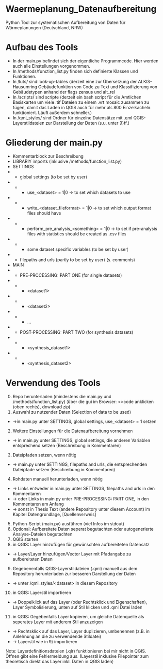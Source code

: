 # Waermeplanung_Datenaufbereitung
Python Tool zur systematischen Aufbereitung von Daten für Wärmeplanungen (Deutschland, NRW) 

# Aufbau des Tools
- In der main.py befindet sich der eigentliche Programmcode. Hier werden auch alle Einstellungen vorgenommen.
- In /methods/function_list.py finden sich definierte Klassen und Funktionen. 
- In /luts/ sind look-up-tables (derzeit eine zur Übersetzung der ALKIS-Hausumring Gebäudefunktion von Code zu Text und Klassifizierung von Gebäudetypen anhand der flags zensus und alt_rel
- In /scripts/ sind scripte (derzeit ein bash script für die Amtlichen Basiskarten um viele .tif Dateien zu einem .vrt mosaic zusammen zu fügen, damit das Laden in QGIS auch für mehr als 800 Einzelkacheln funktioniert. Läuft außerdem schneller.) 
- In /qml_styles/ sind Ordner für einzelne Datensätze mit .qml QGIS-Layerstildateien zur Darstellung der Daten (s.u. unter 9)ff.)

# Gliederung der main.py
- Kommentarblock zur Beschreibung
- LIBRARIY imports (inklusive /methods/function_list.py)
- SETTINGS
- - global settings (to be set by user)
- - - use_\<dataset\> = 1|0 -> to set which datasets to use
- - - write_\<dataset_fileformat\> = 1|0   -> to set which output format files should have
- - - perform_pre_analysis_\<something\> = 1|0  -> to set if pre-analysis files with statistics should be created as .csv files
- - - some dataset specific variables (to be set by user)
- - filepaths and urls (partly to be set by user) (s. comments)
- MAIN 
- - PRE-PROCESSING: PART ONE (for single datasets)
- - - \<dataset1\>
- - - \<dataset2\>
- - - ...
- - POST-PROCESSING: PART TWO (for synthesis datasets)
- - - \<synthesis_dataset1\>
- - - \<synthesis_dataset2\>
  
# Verwendung des Tools
0) Repo herunterladen (mindestens die main.py und /methods/function_list.py) (über die gui im Browser: \<\>code anklicken (oben rechts), download zip)
1) Auswahl zu nutzender Daten (Selection of data to be used)
- -\>in main.py unter SETTINGS, global settings, use_\<dataset\> = 1 setzen 
2) Weitere Einstellungen für die Datenaufbereitung vornehmen
- -\> in main.py unter SETTINGS, global settings, die anderen Variablen entsprechend setzen (Beschreibung in Kommentaren)
3) Dateipfaden setzen, wenn nötig
- -\> main.py unter SETTINGS, filepaths and urls, die entsprechenden Dateipfade setzen (Beschreibung in Kommentaren)
4) Rohdaten manuell herunterladen, wenn nötig
- -\> Links entweder in main.py unter SETTINGS, filepaths and urls in den Kommentaren
- -\> oder Links in main.py unter PRE-PROCESSING: PART ONE, <dataset> in den Kommentaren am Anfang
- -\> sonst in Thesis Text (andere Repository unter diesem Account) im Kapitel Datengrundlage, <dataset> [Quellenverweis]
5) Python-Script (main.py) ausführen (viel Infos im stdout)
6) Optional: Aufbereitete Daten seperat begutachten oder autogenerierte Analyse-Dateien begutachten
7) QGIS starten
8) in QGIS: Layer hinzufügen für gewünschten aufbereiteten Datensatz
- -\> Layer/Layer hinzufügen/Vector Layer mit Pfadangabe zu aufbereiteten Daten
9) Gegebenenfalls QGIS-Layerstildateien (.qml) manuell aus dem Repository herunterladen zur besseren Darstellung der Daten
- -\> unter /qml_styles/\<dataset\> in diesem Repository
10) in QGIS: Layerstil importieren
- -\> Doppelklick auf das Layer (oder Rechtsklick und Eigenschaften), Layer Symbolisierung, unten auf Stil klicken und .qml Datei laden
11) in QGIS: Gegebenfalls Layer kopieren, um gleiche Datenquelle als seperates Layer mit anderem Stil anzuzeigen
- -\> Rechtsklick auf das Layer, Layer duplizieren, umbenennen (z.B. in Anlehnung an die zu verwendende Stildatei)
- -\> Layerstil wie in 9) importieren

Note: Layerdefinitionsdateien (.qlr) funktionieren bei mir nicht in QGIS. Öffnen gibt eine Fehlermeldung aus.
(Layerstil inklusive Filepointer zum theoretisch direkt das Layer inkl. Daten in QGIS laden)
